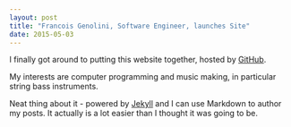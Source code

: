 ```yaml
---
layout: post
title: "Francois Genolini, Software Engineer, launches Site"
date: 2015-05-03
---
```


I finally got around to putting this website together, hosted by [GitHub](https://github.com/).

My interests are computer programming and music making, in particular string bass instruments.

Neat thing about it - powered by [Jekyll](http://jekyllrb.com/) and I can use Markdown to author my posts.
It actually is a lot easier than I thought it was going to be.
